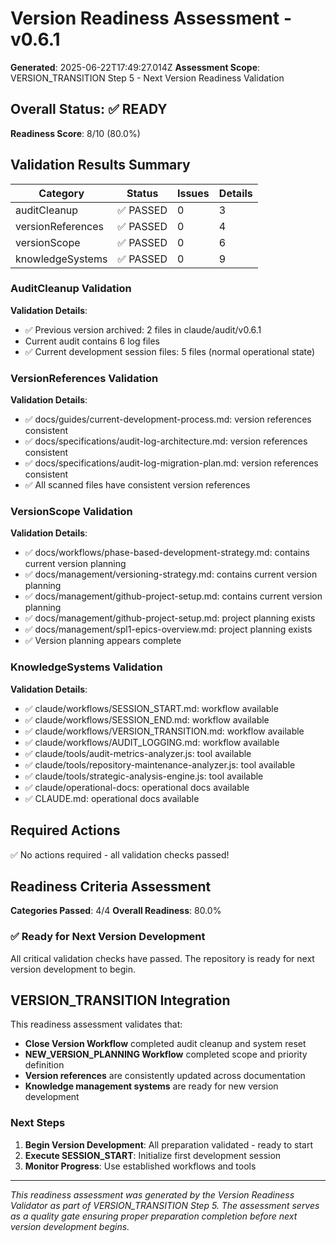 # Version Readiness Assessment - v0.6.1

**Generated**: 2025-06-22T17:49:27.014Z
**Assessment Scope**: VERSION_TRANSITION Step 5 - Next Version Readiness Validation

## Overall Status: ✅ READY

**Readiness Score**: 8/10 (80.0%)

## Validation Results Summary

| Category | Status | Issues | Details |
|----------|--------|--------|---------|
| auditCleanup | ✅ PASSED | 0 | 3 |
| versionReferences | ✅ PASSED | 0 | 4 |
| versionScope | ✅ PASSED | 0 | 6 |
| knowledgeSystems | ✅ PASSED | 0 | 9 |

### AuditCleanup Validation

**Validation Details**:
- ✅ Previous version archived: 2 files in claude/audit/v0.6.1
- Current audit contains 6 log files
- ✅ Current development session files: 5 files (normal operational state)

### VersionReferences Validation

**Validation Details**:
- ✅ docs/guides/current-development-process.md: version references consistent
- ✅ docs/specifications/audit-log-architecture.md: version references consistent
- ✅ docs/specifications/audit-log-migration-plan.md: version references consistent
- ✅ All scanned files have consistent version references

### VersionScope Validation

**Validation Details**:
- ✅ docs/workflows/phase-based-development-strategy.md: contains current version planning
- ✅ docs/management/versioning-strategy.md: contains current version planning
- ✅ docs/management/github-project-setup.md: contains current version planning
- ✅ docs/management/github-project-setup.md: project planning exists
- ✅ docs/management/spl1-epics-overview.md: project planning exists
- ✅ Version planning appears complete

### KnowledgeSystems Validation

**Validation Details**:
- ✅ claude/workflows/SESSION_START.md: workflow available
- ✅ claude/workflows/SESSION_END.md: workflow available
- ✅ claude/workflows/VERSION_TRANSITION.md: workflow available
- ✅ claude/workflows/AUDIT_LOGGING.md: workflow available
- ✅ claude/tools/audit-metrics-analyzer.js: tool available
- ✅ claude/tools/repository-maintenance-analyzer.js: tool available
- ✅ claude/tools/strategic-analysis-engine.js: tool available
- ✅ claude/operational-docs: operational docs available
- ✅ CLAUDE.md: operational docs available

## Required Actions

✅ No actions required - all validation checks passed!

## Readiness Criteria Assessment

**Categories Passed**: 4/4
**Overall Readiness**: 80.0%

### ✅ Ready for Next Version Development
All critical validation checks have passed. The repository is ready for next version development to begin.

## VERSION_TRANSITION Integration

This readiness assessment validates that:
- **Close Version Workflow** completed audit cleanup and system reset
- **NEW_VERSION_PLANNING Workflow** completed scope and priority definition
- **Version references** are consistently updated across documentation
- **Knowledge management systems** are ready for new version development

### Next Steps
1. **Begin Version Development**: All preparation validated - ready to start
2. **Execute SESSION_START**: Initialize first development session
3. **Monitor Progress**: Use established workflows and tools

---

*This readiness assessment was generated by the Version Readiness Validator as part of VERSION_TRANSITION Step 5. The assessment serves as a quality gate ensuring proper preparation completion before next version development begins.*